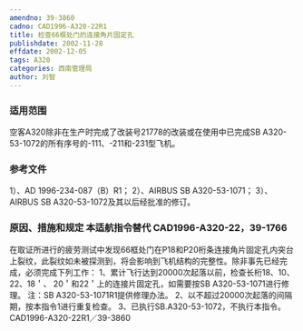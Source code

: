 ```yaml
---
amendno: 39-3860
cadno: CAD1996-A320-22R1
title: 检查66框处门的连接角片固定孔
publishdate: 2002-11-28
effdate: 2002-12-05
tags: A320
categories: 西南管理局
author: 刘智
---
```


### 适用范围 
空客A320除非在生产时完成了改装号21778的改装或在使用中已完成SB A320-53-1072的所有序号的-111、-211和-231型飞机。

### 参考文件
1）、AD 1996-234-087（B）R1；
 2）、AIRBUS SB A320-53-1071；
 3）、AIRBUS SB A320-53-1072及其以后经批准的修订。


### 原因、措施和规定 本适航指令替代 CAD1996-A320-22，39-1766
在取证所进行的疲劳测试中发现66框处门在P18和P20桁条连接角片固定孔内突台上裂纹，此裂纹如未被探测到，将会影响到飞机结构的完整性。除非事先已经完成，必须完成下列工作：
    1、累计飞行达到20000次起落以前，检查长桁18、10、22、18＇、
20＇和22＇上的连接片固定孔，如需要按SB A320-53-1071进行修理。    注：SB A320-53-1071R1提供修理办法。     2、以不超过20000次起落的间隔期，按本指令1进行重复检查。     3、已执行SB.A320-53-1072，不执行本指令。
  CAD1996-A320-22R1／39-3860   
